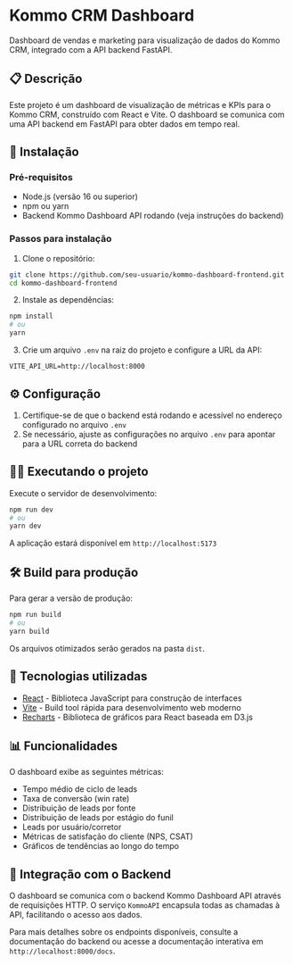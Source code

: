# Kommo CRM Dashboard

Dashboard de vendas e marketing para visualização de dados do Kommo CRM, integrado com a API backend FastAPI.

## 📋 Descrição

Este projeto é um dashboard de visualização de métricas e KPIs para o Kommo CRM, construído com React e Vite. O dashboard se comunica com uma API backend em FastAPI para obter dados em tempo real.

## 🚀 Instalação

### Pré-requisitos

- Node.js (versão 16 ou superior)
- npm ou yarn
- Backend Kommo Dashboard API rodando (veja instruções do backend)

### Passos para instalação

1. Clone o repositório:
```bash
git clone https://github.com/seu-usuario/kommo-dashboard-frontend.git
cd kommo-dashboard-frontend
```

2. Instale as dependências:
```bash
npm install
# ou
yarn
```

3. Crie um arquivo `.env` na raiz do projeto e configure a URL da API:
```
VITE_API_URL=http://localhost:8000
```

## ⚙️ Configuração

1. Certifique-se de que o backend está rodando e acessível no endereço configurado no arquivo `.env`
2. Se necessário, ajuste as configurações no arquivo `.env` para apontar para a URL correta do backend

## 🏃‍♂️ Executando o projeto

Execute o servidor de desenvolvimento:
```bash
npm run dev
# ou
yarn dev
```

A aplicação estará disponível em `http://localhost:5173`

## 🛠️ Build para produção

Para gerar a versão de produção:
```bash
npm run build
# ou
yarn build
```

Os arquivos otimizados serão gerados na pasta `dist`.

## 🔧 Tecnologias utilizadas

- [React](https://reactjs.org/) - Biblioteca JavaScript para construção de interfaces
- [Vite](https://vitejs.dev/) - Build tool rápida para desenvolvimento web moderno
- [Recharts](https://recharts.org/) - Biblioteca de gráficos para React baseada em D3.js

## 📊 Funcionalidades

O dashboard exibe as seguintes métricas:

- Tempo médio de ciclo de leads
- Taxa de conversão (win rate)
- Distribuição de leads por fonte
- Distribuição de leads por estágio do funil
- Leads por usuário/corretor
- Métricas de satisfação do cliente (NPS, CSAT)
- Gráficos de tendências ao longo do tempo

## 🔄 Integração com o Backend

O dashboard se comunica com o backend Kommo Dashboard API através de requisições HTTP. O serviço `KommoAPI` encapsula todas as chamadas à API, facilitando o acesso aos dados.

Para mais detalhes sobre os endpoints disponíveis, consulte a documentação do backend ou acesse a documentação interativa em `http://localhost:8000/docs`.
